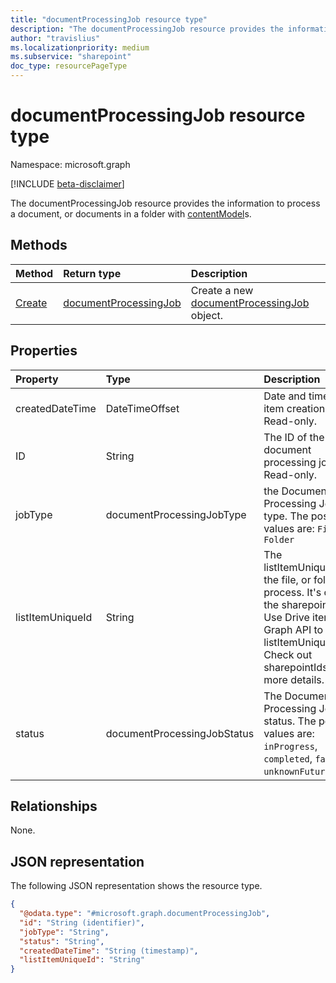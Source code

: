 ```yaml
---
title: "documentProcessingJob resource type"
description: "The documentProcessingJob resource provides the information to process a document, or documents in a folder."
author: "travislius"
ms.localizationpriority: medium
ms.subservice: "sharepoint"
doc_type: resourcePageType
---
```


# documentProcessingJob resource type

Namespace: microsoft.graph

[!INCLUDE [beta-disclaimer](../../includes/beta-disclaimer.md)]

The documentProcessingJob resource provides the information to process a document, or documents in a folder with [contentModel](../resources/contentmodel.md)s.

## Methods
|Method|Return type|Description|
|:---|:---|:---|
|[Create](../api/site-post-documentprocessingjobs.md)|[documentProcessingJob](../resources/documentprocessingjob.md)|Create a new [documentProcessingJob](../resources/documentprocessingjob.md) object.|

## Properties
|Property|Type|Description|
|:---|:---|:---|
|createdDateTime|DateTimeOffset|Date and time of item creation. Read-only.|
|ID|String|The ID of the document processing job. Read-only.|
|jobType|documentProcessingJobType|the Document Processing Job type. The possible values are: `File`, `Folder`|
|listItemUniqueId|String|The listItemUniqueId of the file, or folder to process. It's one of the sharepointIds. Use Drive item Graph API to get listItemUniqueId. Check out sharepointIds for more details.|
|status|documentProcessingJobStatus|The Document Processing Job status. The possible values are: `inProgress`, `completed`, `failed`, `unknownFutureValue`.|

## Relationships
None.

## JSON representation
The following JSON representation shows the resource type.
<!-- {
  "blockType": "resource",
  "keyProperty": "id",
  "@odata.type": "microsoft.graph.documentProcessingJob",
  "openType": false
}
-->
``` json
{
  "@odata.type": "#microsoft.graph.documentProcessingJob",
  "id": "String (identifier)",
  "jobType": "String",
  "status": "String",
  "createdDateTime": "String (timestamp)",
  "listItemUniqueId": "String"
}
```

